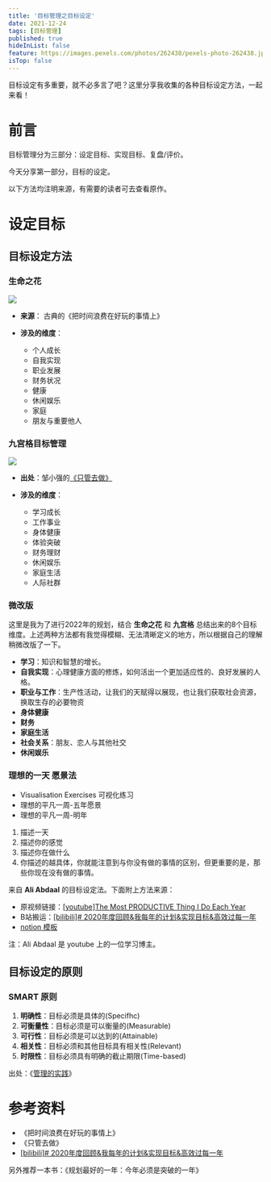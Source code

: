 ```yaml
---
title: '目标管理之目标设定'
date: 2021-12-24
tags: [目标管理]
published: true
hideInList: false
feature: https://images.pexels.com/photos/262438/pexels-photo-262438.jpeg
isTop: false
---
```

目标设定有多重要，就不必多言了吧？这里分享我收集的各种目标设定方法，一起来看！

<!--more-->


# 前言


目标管理分为三部分：设定目标、实现目标、复盘/评价。

今天分享第一部分，目标的设定。

以下方法均注明来源，有需要的读者可去查看原作。

# 设定目标

## 目标设定方法

### 生命之花

![](https://s2.loli.net/2021/12/24/NZpcM79g4eoBEjR.png)

- **来源**： 古典的《把时间浪费在好玩的事情上》

- **涉及的维度**：
	- 个人成长
	- 自我实现
	- 职业发展
	- 财务状况
	- 健康
	- 休闲娱乐
	- 家庭
	- 朋友与重要他人


### 九宫格目标管理

![](https://pic3.zhimg.com/80/v2-7481216eaf5e0f48ca661eb391243d2e_720w.jpg)

- **出处**：邹小强的[《只管去做》](https://baike.baidu.com/item/%E5%8F%AA%E7%AE%A1%E5%8E%BB%E5%81%9A/22249453?fr=aladdin)

- **涉及的维度**：
	- 学习成长
	- 工作事业
	- 身体健康
	- 体验突破
	- 财务理财
	- 休闲娱乐
	- 家庭生活
	- 人际社群

### 微改版

这里是我为了进行2022年的规划，结合 **生命之花** 和 **九宫格** 总结出来的8个目标维度。上述两种方法都有我觉得模糊、无法清晰定义的地方，所以根据自己的理解稍微改版了一下。

- **学习**：知识和智慧的增长。
- **自我实现**：心理健康方面的修炼，如何活出一个更加适应性的、良好发展的人格。
- **职业与工作**：生产性活动，让我们的天赋得以展现，也让我们获取社会资源，换取生存的必要物资
- **身体健康**
- **财务**
- **家庭生活**
- **社会关系**：朋友、恋人与其他社交
- **休闲娱乐**


### 理想的一天 愿景法


- Visualisation Exercises 可视化练习
- 理想的平凡一周-五年愿景
- 理想的平凡一周-明年

1. 描述一天
2. 描述你的感觉
3. 描述你在做什么
4. 你描述的越具体，你就能注意到与你没有做的事情的区别，但更重要的是，那些你现在没有做的事情。



来自 **Ali Abdaal** 的目标设定法。下面附上方法来源：

- 原视频链接：[[youtube]The Most PRODUCTIVE Thing I Do Each Year](https://www.youtube.com/watch?v=ERGbgvvCJ8o)
- B站搬运：[[bilibili]# 2020年度回顾&我每年的计划&实现目标&高效过每一年](https://www.bilibili.com/video/BV16p4y1s7Nk?p=2)
- [notion 模板](https://www.notion.so/Ali-s-2020-Annual-Review-Template-3d47f8fdebba4e35a4208a68380d097d)


注：Ali Abdaal 是 youtube 上的一位学习博主。




## 目标设定的原则

### SMART 原则

1. **明确性**：目标必须是具体的(Specifhc)
2. **可衡量性**：目标必须是可以衡量的(Measurable)
3. **可行性**：目标必须是可以达到的(Attainable)
4. **相关性**：目标必须和其他目标具有相关性(Relevant)
5. **时限性**：目标必须具有明确的截止期限(Time-based)


出处：《[管理的实践](https://baike.baidu.com/item/%E7%AE%A1%E7%90%86%E7%9A%84%E5%AE%9E%E8%B7%B5/9683032)》

# 参考资料

- 《把时间浪费在好玩的事情上》
- 《只管去做》
- [[bilibili]# 2020年度回顾&我每年的计划&实现目标&高效过每一年](https://www.bilibili.com/video/BV16p4y1s7Nk?p=2)

另外推荐一本书：《规划最好的一年：今年必须是突破的一年》